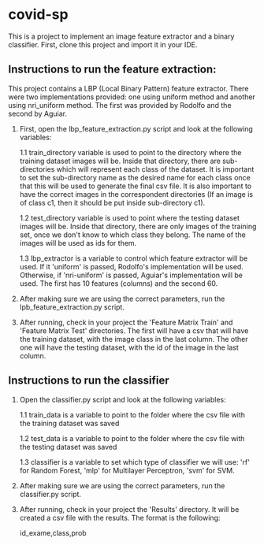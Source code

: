 # covid-sp


This is a project to implement an image feature extractor and a binary classifier.
First, clone this project and import it in your IDE.

## Instructions to run the feature extraction:

This project contains a LBP (Local Binary Pattern) feature extractor. There were two implementations provided: one using 
uniform method and another using nri_uniform method. The first was provided by Rodolfo and the second by Aguiar.

1. First, open the lbp_feature_extraction.py script and look at the following variables:

    1.1 train_directory variable is used to point to the directory where the training dataset images will be. 
    Inside that directory, there are sub-directories which will represent each class 
    of the dataset. It is important to set the sub-directory name as the desired name for each class once 
    that this will be used to generate the final csv file. It is also important to have the correct images in the 
    correspondent directories (If an image is of class c1, then it should be put inside sub-directory c1). 
    
    1.2 test_directory variable is used to point where the testing dataset images will be.
    Inside that directory, there are only images of the training set, once we don't know to which class they belong.
    The name of the images will be used as ids for them.
    
    1.3 lbp_extractor is a variable to control which feature extractor will be used. If it 'uniform' is passed, Rodolfo's implementation will be used. 
    Otherwise, if 'nri-uniform' is passed, Aguiar's implementation will be used. The first has 10 features (columns) and the second 60.
    
2. After making sure we are using the correct parameters, run the lpb_feature_extraction.py script.

3. After running, check in your project the 'Feature Matrix Train' and 'Feature Matrix Test' directories. The first will have a csv that will have the training dataset, with the 
image class in the last column. The other one will have the testing dataset, with the id of the image in the last column.


## Instructions to run the classifier

1. Open the classifier.py script and look at the following variables:

    1.1 train_data is a variable to point to the folder where the csv file with the training dataset was saved
    
    1.2 test_data is a variable to point to the folder where the csv file with the testing dataset was saved
    
    1.3 classifier is a variable to set which type of classifier we will use: 'rf' for Random Forest, 'mlp' for Multilayer Perceptron, 'svm' for SVM.
    
2. After making sure we are using the correct parameters, run the classifier.py script.

3. After running, check in your project the 'Results' directory. It will be created a csv file with the results. The format is the following:

    id_exame,class,prob


